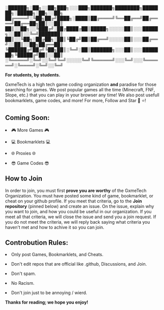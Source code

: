 <!DOCTYPE html>

<html>

<head>
<p>
░██████╗░██╗░░██╗███╗░░░███╗███████╗████████╗███████╗░█████╗░██╗░░██╗
██╔════╝░╚██╗██╔╝████╗░████║██╔════╝╚══██╔══╝██╔════╝██╔══██╗██║░░██║
██║░░██╗░░╚███╔╝░██╔████╔██║█████╗░░░░░██║░░░█████╗░░██║░░╚═╝███████║
██║░░╚██╗░██╔██╗░██║╚██╔╝██║██╔══╝░░░░░██║░░░██╔══╝░░██║░░██╗██╔══██║
╚██████╔╝██╔╝╚██╗██║░╚═╝░██║███████╗░░░██║░░░███████╗╚█████╔╝██║░░██║
░╚═════╝░╚═╝░░╚═╝╚═╝░░░░░╚═╝╚══════╝░░░╚═╝░░░╚══════╝░╚════╝░╚═╝░░╚═╝</p>
<p><b>For students, by students.</b></p>
<p>GxmeTech is a high tech game coding organization <b>and</b> paradise for those searching for games. We post popular games all the time (Minecraft, FNF, Slope, etc.) that you can play in your browser any time! We also post usefull bookmarklets, game codes, and more! For more, Follow and Star 👤 ⭐!</p>
</head>

<h2>Coming Soon:</h2>
<p><li>🎮 More Games 🎮</li></p>
<p><li>💻 Bookmarklets 💻</li></p>
<p><li>🌐 Proxies 🌐</li></p>
<p><li>😎 Game Codes 😎</li></p>

<h2>How to Join</h2>
<p>In order to join, you must first <b>prove you are worthy</b> of the GxmeTech Organization. You must have posted some kind of game, bookmarklet, or cheat on your github profile. If you meet that criteria, go to the <b>Join repository</b> (pinned below) and create an issue. On the issue, explain why you want to join, and how you could be useful in our organization. If you meet all that criteria, we will close the issue and send you a join request. If you do not meet the criteria, we will reply back saying what criteria you haven't met and how to achive it so you can join.</p>

<h2>Controbution Rules:</h2>
<p><li>Only post Games, Bookmarklets, and Cheats.</li></p>
<p><li>Don't edit repos that are official like .github, Discussions, and Join.</li></p>
<p><li>Don't spam.</li></p>
<p><li>No Racism.</li></p>
<p><li>Don't join just to be annoying / wierd.</li></p>

<footer><p><b>Thanks for reading; we hope you enjoy!</b></p></footer>

</html>
